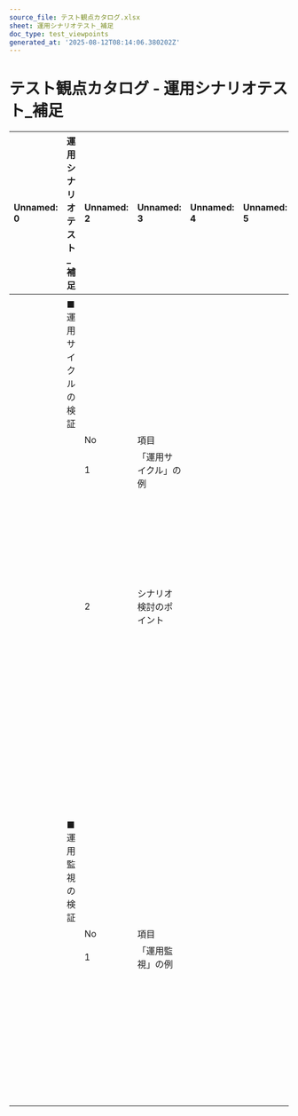 ```yaml
---
source_file: テスト観点カタログ.xlsx
sheet: 運用シナリオテスト_補足
doc_type: test_viewpoints
generated_at: '2025-08-12T08:14:06.380202Z'
---
```


# テスト観点カタログ - 運用シナリオテスト_補足

| Unnamed: 0   | 運用シナリオテスト_補足   | Unnamed: 2   | Unnamed: 3   | Unnamed: 4   | Unnamed: 5   | Unnamed: 6   | Unnamed: 7            |
|:-------------|:---------------|:-------------|:-------------|:-------------|:-------------|:-------------|:----------------------|
|              |                |              |              |              |              |              |                       |
|              | ■運用サイクルの検証     |              |              |              |              |              |                       |
|              |                | No           | 項目           |              |              |              | 詳細                    |
|              |                | 1            | 「運用サイクル」の例   |              |              |              | ・日次                   |
|              |                |              |              |              |              |              | ・週次                   |
|              |                |              |              |              |              |              | ・月次                   |
|              |                |              |              |              |              |              | ・年次                   |
|              |                |              |              |              |              |              | ・複数年次                 |
|              |                | 2            | シナリオ検討のポイント  |              |              |              | ・実際に起こり得る特異なケースを考慮する。 |
|              |                |              |              |              |              |              | ・運用サイクルに休日が含まれる場合     |
|              |                |              |              |              |              |              | ・運用サイクルに長期の休日が重なった場合  |
|              |                |              |              |              |              |              | ・日や月をまたぐ場合            |
|              |                |              |              |              |              |              |                       |
|              |                |              |              |              |              |              |                       |
|              | ■運用監視の検証       |              |              |              |              |              |                       |
|              |                | No           | 項目           |              |              |              | 詳細                    |
|              |                | 1            | 「運用監視」の例     |              |              |              | ・ジョブ監視                |
|              |                |              |              |              |              |              | ・死活監視                 |
|              |                |              |              |              |              |              | ・リソース監視               |
|              |                |              |              |              |              |              | ・ネットワーク監視             |
|              |                |              |              |              |              |              | ・メッセージ監視              |
